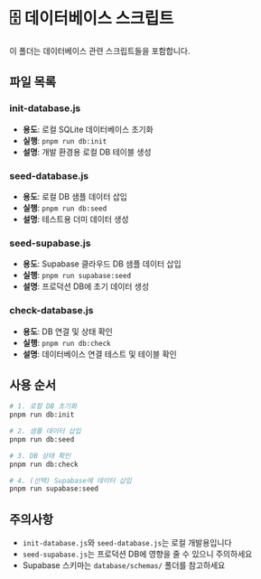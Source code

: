 # 🗄️ 데이터베이스 스크립트

이 폴더는 데이터베이스 관련 스크립트들을 포함합니다.

## 파일 목록

### init-database.js
- **용도**: 로컬 SQLite 데이터베이스 초기화
- **실행**: `pnpm run db:init`
- **설명**: 개발 환경용 로컬 DB 테이블 생성

### seed-database.js
- **용도**: 로컬 DB 샘플 데이터 삽입
- **실행**: `pnpm run db:seed`
- **설명**: 테스트용 더미 데이터 생성

### seed-supabase.js
- **용도**: Supabase 클라우드 DB 샘플 데이터 삽입
- **실행**: `pnpm run supabase:seed`
- **설명**: 프로덕션 DB에 초기 데이터 생성

### check-database.js
- **용도**: DB 연결 및 상태 확인
- **실행**: `pnpm run db:check`
- **설명**: 데이터베이스 연결 테스트 및 테이블 확인

## 사용 순서

```bash
# 1. 로컬 DB 초기화
pnpm run db:init

# 2. 샘플 데이터 삽입
pnpm run db:seed

# 3. DB 상태 확인
pnpm run db:check

# 4. (선택) Supabase에 데이터 삽입
pnpm run supabase:seed
```

## 주의사항

- `init-database.js`와 `seed-database.js`는 로컬 개발용입니다
- `seed-supabase.js`는 프로덕션 DB에 영향을 줄 수 있으니 주의하세요
- Supabase 스키마는 `database/schemas/` 폴더를 참고하세요

